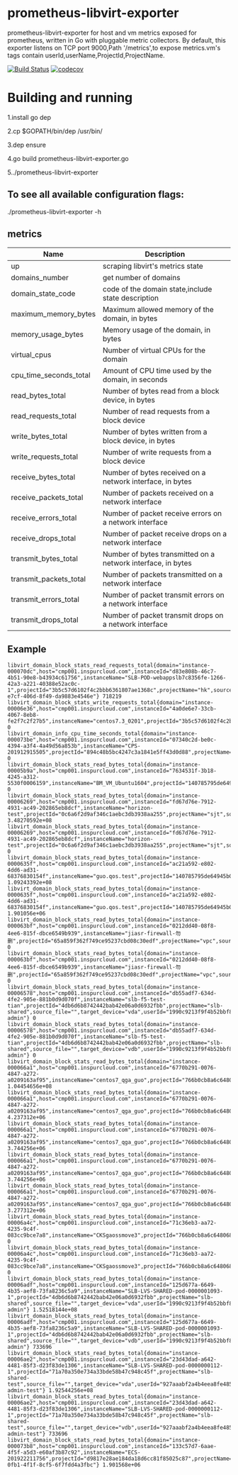 # prometheus-libvirt-exporter
prometheus-libvirt-exporter for host and vm metrics exposed for prometheus, written in Go with pluggable metric collectors.
By default, this exporter listens on TCP port 9000,Path '/metrics',to expose metrics.vm's tags contain userId,userName,ProjectId,ProjectName.

[![Build Status](https://travis-ci.org/zhangjianweibj/prometheus-libvirt-exporter.svg?branch=master)](https://travis-ci.org/zhangjianweibj/prometheus-libvirt-exporter)
[![codecov](https://codecov.io/gh/zhangjianweibj/prometheus-libvirt-exporter/branch/master/graph/badge.svg)](https://codecov.io/gh/zhangjianweibj/prometheus-libvirt-exporter)
# Building and running

1.install go dep

2.cp $GOPATH/bin/dep /usr/bin/

3.dep ensure

4.go build prometheus-libvirt-exporter.go

5../prometheus-libvirt-exporter

## To see all available configuration flags:

./prometheus-libvirt-exporter -h


## metrics
Name | Description
---------|-------------
up|scraping libvirt's metrics state
domains_number|get number of domains
domain_state_code|code of the domain state,include state description
maximum_memory_bytes|Maximum allowed memory of the domain, in bytes
memory_usage_bytes|Memory usage of the domain, in bytes
virtual_cpus|Number of virtual CPUs for the domain
cpu_time_seconds_total|Amount of CPU time used by the domain, in seconds
read_bytes_total|Number of bytes read from a block device, in bytes
read_requests_total|Number of read requests from a block device
write_bytes_total|Number of bytes written from a block device, in bytes
write_requests_total|Number of write requests from a block device
receive_bytes_total|Number of bytes received on a network interface, in bytes
receive_packets_total|Number of packets received on a network interface
receive_errors_total|Number of packet receive errors on a network interface
receive_drops_total|Number of packet receive drops on a network interface
transmit_bytes_total|Number of bytes transmitted on a network interface, in bytes
transmit_packets_total|Number of packets transmitted on a network interface
transmit_errors_total|Number of packet transmit errors on a network interface
transmit_drops_total|Number of packet transmit drops on a network interface


## Example

```
libvirt_domain_block_stats_read_requests_total{domain="instance-000070dc",host="cmp001.inspurcloud.com",instanceId="d83e808b-46c7-4b51-90e8-b43934c61756",instanceName="SLB-POD-webappslb7c8356fe-1266-42a3-a221-40388e52ac0c-1",projectId="3b5c57d6102f4c2bbb6361807ae1368c",projectName="hk",source_file="",target_device="vda",userId="ed5d5ba4cdf0445387e2914f46e96e0c",userName="11190969-e7cf-406d-8f49-da9883e4546e"} 718219
libvirt_domain_block_stats_write_requests_total{domain="instance-00006e36",host="cmp001.inspurcloud.com",instanceId="4a0de6e7-33cb-4067-8eb8-fe2f7c2f27b5",instanceName="centos7.3_0201",projectId="3b5c57d6102f4c2bbb6361807ae1368c",projectName="hk",source_file="",target_device="vdb",userId="adf255d1f79845ee8c470f7497fb01e7",userName="ebs"} 0
libvirt_domain_info_cpu_time_seconds_total{domain="instance-000073be",host="cmp001.inspurcloud.com",instanceId="07340c2d-be0c-4394-a3f4-4a49d56a853b",instanceName="CPS-201912915505",projectId="894c48b5bc4247c3a1841e5ff43d0d88",projectName="zhangyan",userId="51efbb05996742a58a69236a5fc8d5e3",userName="zhangyan"} 0
libvirt_domain_block_stats_read_bytes_total{domain="instance-00005b9a",host="cmp001.inspurcloud.com",instanceId="7634531f-3b18-4245-a312-5530f0006159",instanceName="BM_VM_Ubuntu1604",projectId="140785795de64945b02363661eb9e769",projectName="admin",source_file="",target_device="vdb",userId="99e8e0d525b54c63bbe67799c9118d15",userName="cps"} 0
libvirt_domain_block_stats_read_bytes_total{domain="instance-00006269",host="cmp001.inspurcloud.com",instanceId="fd67d76e-7912-4931-ac49-202865eb8dcf",instanceName="horizon-test",projectId="0c6a6f2d9af346c1aebc3db3938aa255",projectName="sjt",source_file="",target_device="vda",userId="5ea973cadbe14a0fb1eb593ee8b9ff21",userName="sjt"} 3.48270592e+08
libvirt_domain_block_stats_read_bytes_total{domain="instance-00006269",host="cmp001.inspurcloud.com",instanceId="fd67d76e-7912-4931-ac49-202865eb8dcf",instanceName="horizon-test",projectId="0c6a6f2d9af346c1aebc3db3938aa255",projectName="sjt",source_file="",target_device="vdb",userId="5ea973cadbe14a0fb1eb593ee8b9ff21",userName="sjt"} 0
libvirt_domain_block_stats_read_bytes_total{domain="instance-0000635f",host="cmp001.inspurcloud.com",instanceId="ac21a592-e802-4dd6-ad31-68376830154f",instanceName="guo.qos.test",projectId="140785795de64945b02363661eb9e769",projectName="admin",source_file="",target_device="vda",userId="e1a5c2d73f714b7f80866838fd20e102",userName="guochunting"} 1.09243392e+08
libvirt_domain_block_stats_read_bytes_total{domain="instance-0000635f",host="cmp001.inspurcloud.com",instanceId="ac21a592-e802-4dd6-ad31-68376830154f",instanceName="guo.qos.test",projectId="140785795de64945b02363661eb9e769",projectName="admin",source_file="",target_device="vdb",userId="e1a5c2d73f714b7f80866838fd20e102",userName="guochunting"} 1.901056e+06
libvirt_domain_block_stats_read_bytes_total{domain="instance-000063bf",host="cmp001.inspurcloud.com",instanceId="0212dd40-08f8-4ee6-815f-dbce6549b939",instanceName="jiasr-firewall-勿删",projectId="65a859f362f749ce95237cbd08c30edf",projectName="vpc",source_file="",target_device="vda",userId="11c95fd28341443592128de9b33f1c16",userName="vpc"} 0
libvirt_domain_block_stats_read_bytes_total{domain="instance-000063bf",host="cmp001.inspurcloud.com",instanceId="0212dd40-08f8-4ee6-815f-dbce6549b939",instanceName="jiasr-firewall-勿删",projectId="65a859f362f749ce95237cbd08c30edf",projectName="vpc",source_file="",target_device="vdb",userId="11c95fd28341443592128de9b33f1c16",userName="vpc"} 0
libvirt_domain_block_stats_read_bytes_total{domain="instance-00006578",host="cmp001.inspurcloud.com",instanceId="db55adf7-634d-4fe2-905e-881b0d9d070f",instanceName="slb-f5-test-tian",projectId="4db6d6b8742442bab42e06a0d6932fbb",projectName="slb-shared",source_file="",target_device="vda",userId="1990c9213f9f4b52bbf8931a2fadcc4e",userName="slb-admin"} 0
libvirt_domain_block_stats_read_bytes_total{domain="instance-00006578",host="cmp001.inspurcloud.com",instanceId="db55adf7-634d-4fe2-905e-881b0d9d070f",instanceName="slb-f5-test-tian",projectId="4db6d6b8742442bab42e06a0d6932fbb",projectName="slb-shared",source_file="",target_device="vdb",userId="1990c9213f9f4b52bbf8931a2fadcc4e",userName="slb-admin"} 0
libvirt_domain_block_stats_read_bytes_total{domain="instance-000066a1",host="cmp001.inspurcloud.com",instanceId="6770b291-0076-4847-a272-a0209163af95",instanceName="centos7_qga_guo",projectId="766b0cb8a6c648068d082c467e88fba6",projectName="gaoss",source_file="",target_device="vda",userId="0d461f47463b45a0b9c882c3355ac341",userName="gaoss"} 1.04454656e+08
libvirt_domain_block_stats_read_bytes_total{domain="instance-000066a1",host="cmp001.inspurcloud.com",instanceId="6770b291-0076-4847-a272-a0209163af95",instanceName="centos7_qga_guo",projectId="766b0cb8a6c648068d082c467e88fba6",projectName="gaoss",source_file="",target_device="vdb",userId="0d461f47463b45a0b9c882c3355ac341",userName="gaoss"} 4.237312e+06
libvirt_domain_block_stats_read_bytes_total{domain="instance-000066a1",host="cmp001.inspurcloud.com",instanceId="6770b291-0076-4847-a272-a0209163af95",instanceName="centos7_qga_guo",projectId="766b0cb8a6c648068d082c467e88fba6",projectName="gaoss",source_file="",target_device="vdc",userId="0d461f47463b45a0b9c882c3355ac341",userName="gaoss"} 3.744256e+06
libvirt_domain_block_stats_read_bytes_total{domain="instance-000066a1",host="cmp001.inspurcloud.com",instanceId="6770b291-0076-4847-a272-a0209163af95",instanceName="centos7_qga_guo",projectId="766b0cb8a6c648068d082c467e88fba6",projectName="gaoss",source_file="",target_device="vdd",userId="0d461f47463b45a0b9c882c3355ac341",userName="gaoss"} 3.744256e+06
libvirt_domain_block_stats_read_bytes_total{domain="instance-000066a1",host="cmp001.inspurcloud.com",instanceId="6770b291-0076-4847-a272-a0209163af95",instanceName="centos7_qga_guo",projectId="766b0cb8a6c648068d082c467e88fba6",projectName="gaoss",source_file="",target_device="vde",userId="0d461f47463b45a0b9c882c3355ac341",userName="gaoss"} 3.277312e+06
libvirt_domain_block_stats_read_bytes_total{domain="instance-00006a4c",host="cmp001.inspurcloud.com",instanceId="71c36eb3-aa72-4235-9c4f-083cc9bce7a8",instanceName="CKSgaossmove3",projectId="766b0cb8a6c648068d082c467e88fba6",projectName="gaoss",source_file="",target_device="vda",userId="0d461f47463b45a0b9c882c3355ac341",userName="gaoss"} 0
libvirt_domain_block_stats_read_bytes_total{domain="instance-00006a4c",host="cmp001.inspurcloud.com",instanceId="71c36eb3-aa72-4235-9c4f-083cc9bce7a8",instanceName="CKSgaossmove3",projectId="766b0cb8a6c648068d082c467e88fba6",projectName="gaoss",source_file="",target_device="vdb",userId="0d461f47463b45a0b9c882c3355ac341",userName="gaoss"} 0
libvirt_domain_block_stats_read_bytes_total{domain="instance-00006adf",host="cmp001.inspurcloud.com",instanceId="125d677a-6649-4b35-aef8-73fa8236c5a9",instanceName="SLB-LVS-SHARED-pod-0000001093-1",projectId="4db6d6b8742442bab42e06a0d6932fbb",projectName="slb-shared",source_file="",target_device="vda",userId="1990c9213f9f4b52bbf8931a2fadcc4e",userName="slb-admin"} 1.52518144e+08
libvirt_domain_block_stats_read_bytes_total{domain="instance-00006adf",host="cmp001.inspurcloud.com",instanceId="125d677a-6649-4b35-aef8-73fa8236c5a9",instanceName="SLB-LVS-SHARED-pod-0000001093-1",projectId="4db6d6b8742442bab42e06a0d6932fbb",projectName="slb-shared",source_file="",target_device="vdb",userId="1990c9213f9f4b52bbf8931a2fadcc4e",userName="slb-admin"} 733696
libvirt_domain_block_stats_read_bytes_total{domain="instance-00006ae2",host="cmp001.inspurcloud.com",instanceId="23d43dad-a642-4481-85f3-d23f83de1306",instanceName="SLB-LVS-SHARED-pod-0000000112-1",projectId="71a70a350e734a33bde58b47c948c45f",projectName="slb-shared-test",source_file="",target_device="vda",userId="927aaabf2a4b4eea8fe4856ca15d48b5",userName="slb-admin-test"} 1.92544256e+08
libvirt_domain_block_stats_read_bytes_total{domain="instance-00006ae2",host="cmp001.inspurcloud.com",instanceId="23d43dad-a642-4481-85f3-d23f83de1306",instanceName="SLB-LVS-SHARED-pod-0000000112-1",projectId="71a70a350e734a33bde58b47c948c45f",projectName="slb-shared-test",source_file="",target_device="vdb",userId="927aaabf2a4b4eea8fe4856ca15d48b5",userName="slb-admin-test"} 733696
libvirt_domain_block_stats_read_bytes_total{domain="instance-000073b8",host="cmp001.inspurcloud.com",instanceId="133c57d7-6aae-4f5f-a5d3-e60af3b87c92",instanceName="ECS-201922211756",projectId="d9817e28ae184da18d6cc81f85025c87",projectName="yangdeyi1",source_file="",target_device="vdb",userId="f1e5098f3b1e46a093628c292fc5352c",userName="ceedf8d8-0fb1-4f1f-8cf5-6f7fdd4a3fbc"} 1.901568e+06

```